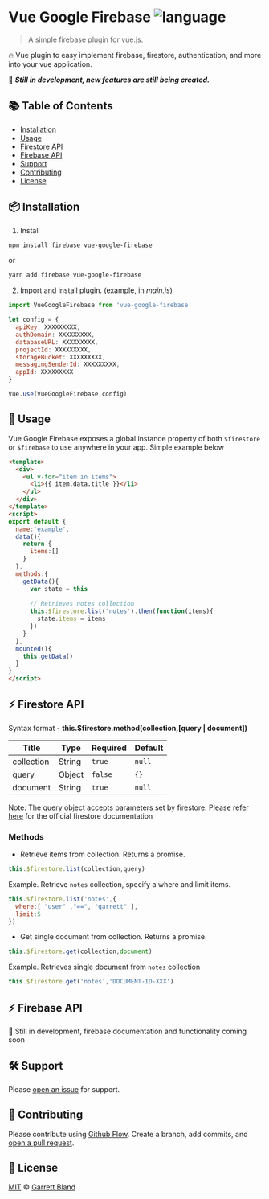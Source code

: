 # Vue Google Firebase ![language](https://img.shields.io/badge/language-javascript-blue.svg)

> A simple firebase plugin for vue.js.

:fire: Vue plugin to easy implement firebase, firestore, authentication, and more into your vue application.

:construction: ***Still in development, new features are still being created.***

## :books: Table of Contents

- [Installation](#package-installation)
- [Usage](#rocket-usage)
- [Firestore API](#zap-firestore-api)
- [Firebase API](#zap-firebase-api)
- [Support](#hammer_and_wrench-support)
- [Contributing](#memo-contributing)
- [License](#scroll-license)

## :package: Installation

1. Install
```sh
npm install firebase vue-google-firebase
```
or
```sh
yarn add firebase vue-google-firebase
```

2. Import and install plugin. (example, in *main.js*)
```javascript
import VueGoogleFirebase from 'vue-google-firebase'

let config = {
  apiKey: XXXXXXXXX,
  authDomain: XXXXXXXXX,
  databaseURL: XXXXXXXXX,
  projectId: XXXXXXXXX,
  storageBucket: XXXXXXXXX,
  messagingSenderId: XXXXXXXXX,
  appId: XXXXXXXXX
}

Vue.use(VueGoogleFirebase,config)
```

## :rocket: Usage
Vue Google Firebase exposes a global instance property of both `$firestore` or `$firebase` to use anywhere in your app. Simple example below
```html
<template>
  <div>
    <ul v-for="item in items">
      <li>{{ item.data.title }}</li>
    </ul>
  </div>
</template>
<script>
export default {
  name:'example',
  data(){
    return {
      items:[]
    }
  },
  methods:{
    getData(){
      var state = this
      
      // Retrieves notes collection
      this.$firestore.list('notes').then(function(items){
        state.items = items
      })
    }
  },
  mounted(){
    this.getData()
  }
}
</script>
```

## :zap: Firestore API

Syntax format - **this.$firestore.method(collection,[query | document])**

| Title | Type | Required | Default |
|--|--|--|--|
| collection | String | `true` | `null` |
| query | Object | `false` | `{}` |
| document | String | `true` | `null` |

Note: The query object accepts parameters set by firestore. [Please refer here](https://firebase.google.com/docs/firestore/quickstart) for the official firestore documentation

### **Methods**

 - Retrieve items from collection. Returns a promise.
```javascript
this.$firestore.list(collection,query)
```
Example. Retrieve `notes` collection, specify a where and limit items. 
```javascript
this.$firestore.list('notes',{
  where:[ "user" ,"==", "garrett" ],
  limit:5
})
```
 - Get single document from collection. Returns a promise.
```javascript
this.$firestore.get(collection,document)
```
Example. Retrieves single document from `notes` collection
```javascript
this.$firestore.get('notes','DOCUMENT-ID-XXX')
```

## :zap: Firebase API

:construction: Still in development, firebase documentation and functionality coming soon

## :hammer_and_wrench: Support

Please [open an issue](https://github.com/garrettbland/vue-google-firebase/issues/new) for support.

## :memo: Contributing

Please contribute using [Github Flow](https://guides.github.com/introduction/flow/). Create a branch, add commits, and [open a pull request](https://github.com/garrettbland/vue-google-firebase/compare/).

## :scroll: License

[MIT](LICENSE) © [Garrett Bland](https://github.com/garrettbland)
